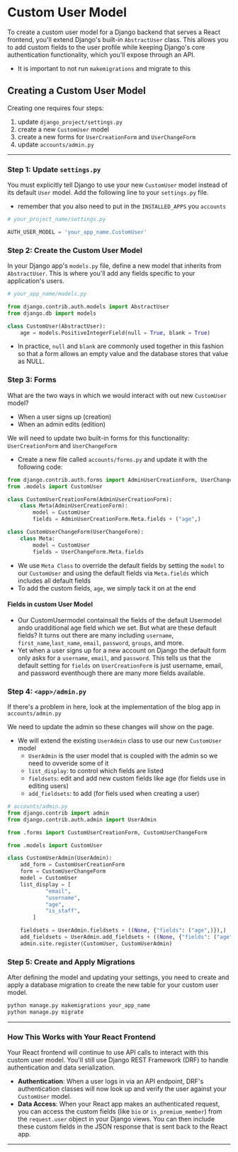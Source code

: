 # Custom User Model

To create a custom user model for a Django backend that serves a React frontend, you'll extend Django's built-in `AbstractUser` class. This allows you to add custom fields to the user profile while keeping Django's core authentication functionality, which you'll expose through an API.
- It is important to not run `makemigrations` and migrate to this

## Creating a Custom User Model
Creating one requires four steps:
1. update `django_project/settings.py`
2. create a new `CustomUser` model
3. create a new forms for `UserCreationForm` and `UserChangeForm`
4. update `accounts/admin.py` 
-----
### Step 1: Update `settings.py`

You must explicitly tell Django to use your new `CustomUser` model instead of its default `User` model. Add the following line to your `settings.py` file.
- remember that you also need to put in the `INSTALLED_APPS` you `accounts`
```python
# your_project_name/settings.py

AUTH_USER_MODEL = 'your_app_name.CustomUser'
```

### Step 2: Create the Custom User Model

In your Django app's `models.py` file, define a new model that inherits from `AbstractUser`. This is where you'll add any fields specific to your application's users.

```python
# your_app_name/models.py

from django.contrib.auth.models import AbstractUser
from django.db import models

class CustomUser(AbstractUser):
    age = models.PositiveIntegerField(null = True, blank = True)
```
-  In practice, `null` and `blank` are commonly used together in this fashion so that a form allows an empty value and the database stores that value as NULL.

### Step 3: Forms
What are the two ways in which we would interact with out new `CustomUser` model? 
- When a user signs up (creation)
- When an admin edits (edition)

We will need to update two built-in forms for this functionality: `UserCreationForm` and `UserChangeForm`

- Create a new file called `accounts/forms.py` and update it with the following code:
```python
from django.contrib.auth.forms import AdminUserCreationForm, UserChangeForm
from .models import CustomUser

class CustomUserCreationForm(AdminUserCreationForm):
    class Meta(AdminUserCreationForm):
        model = CustomUser
        fields = AdminUserCreationForm.Meta.fields + ("age",)

class CustomUserChangeForm(UserChangeForm):
    class Meta:
        model = CustomUser
        fields = UserChangeForm.Meta.fields
```
- We use `Meta Class` to override the default fields by setting the `model` to our `CustomUser` and using the default fields via `Meta.fields` which includes all default fields
- To add the custom fields, `age`, we simply tack it on at the end

#### Fields in custom User Model 
-  Our CustomUsermodel containsall the fields of the default Usermodel ando uradditional age field which we set. But what are these default fields? It turns out there are many including `username`, `first_name`,`last_name`, `email`, `password`, `groups`, and more. 
- Yet when a user signs up for a new account on Django the default form only asks for a `username`, `email`, and `password`. This tells us that the default setting for `fields` on `UserCreationForm` is just username, email, and password eventhough there are many more fields available.

### Step 4: `<app>/admin.py`
If there's a problem in here, look at the implementation of the blog app in `accounts/admin.py`

We need to update the admin so these changes will show on the page.
- We will extend the existing `UserAdmin` class to use our new `CustomUser` model 
    - `UserAdmin` is the user model that is coupled with the admin so we need to ovveride some of it
    - `list_display`: to control which fields are listed
    - `fieldsets`: edit and add new custom fields like age (for fields use in editing users)
    - `add_fieldsets`: to add (for fiels used when creating a user)
```python
# accounts/admin.py
from django.contrib import admin
from django.contrib.auth.admin import UserAdmin

from .forms import CustomUserCreationForm, CustomUserChangeForm

from .models import CustomUser

class CustomUserAdmin(UserAdmin):
    add_form = CustomUserCreationForm
    form = CustomUserChangeForm
    model = CustomUser
    list_display = [
            "email",
            "username",
            "age",
            "is_staff",
        ]

    fieldsets = UserAdmin.fieldsets + ((None, {"fields": ("age",)}),)
    add_fieldsets = UserAdmin.add_fieldsets + ((None, {"fields": ("age",)}),)
    admin.site.register(CustomUser, CustomUserAdmin)
```
### Step 5: Create and Apply Migrations

After defining the model and updating your settings, you need to create and apply a database migration to create the new table for your custom user model.

```bash
python manage.py makemigrations your_app_name
python manage.py migrate
```

-----

### How This Works with Your React Frontend

Your React frontend will continue to use API calls to interact with this custom user model. You'll still use Django REST Framework (DRF) to handle authentication and data serialization.

  * **Authentication**: When a user logs in via an API endpoint, DRF's authentication classes will now look up and verify the user against your `CustomUser` model.
  * **Data Access**: When your React app makes an authenticated request, you can access the custom fields (like `bio` or `is_premium_member`) from the `request.user` object in your Django views. You can then include these custom fields in the JSON response that is sent back to the React app.

-----

